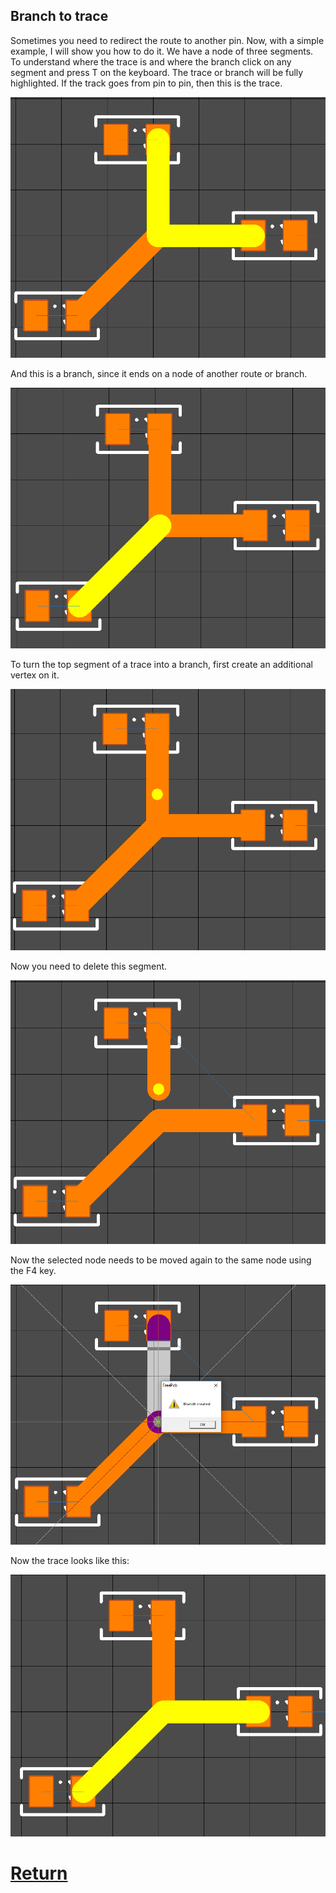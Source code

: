 ## Branch to trace

Sometimes you need to redirect the route to another pin. Now, with a simple example, I will show you how to do it.
We have a node of three segments. To understand where the trace is and where the branch click on any segment and press T on the keyboard. The trace or branch will be fully highlighted. If the track goes from pin to pin, then this is the trace.

![](pictures/branch1.png)

And this is a branch, since it ends on a node of another route or branch.

![](pictures/branch2.png)

To turn the top segment of a trace into a branch, first create an additional vertex on it.

![](pictures/branch3.png)

Now you need to delete this segment.

![](pictures/branch4.png)

Now the selected node needs to be moved again to the same node using the F4 key.

![](pictures/branch5.png)

Now the trace looks like this:

![](pictures/branch6.png)

# [Return](How_to.md)
